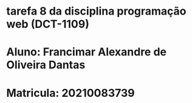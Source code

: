 # tarefa 8 da disciplina programação web (DCT-1109)

# Aluno: Francimar Alexandre de Oliveira Dantas

# Matricula: 	20210083739
